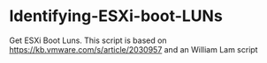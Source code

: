 # Identifying-ESXi-boot-LUNs
Get ESXi Boot Luns. This script is based on https://kb.vmware.com/s/article/2030957 and an William Lam script
